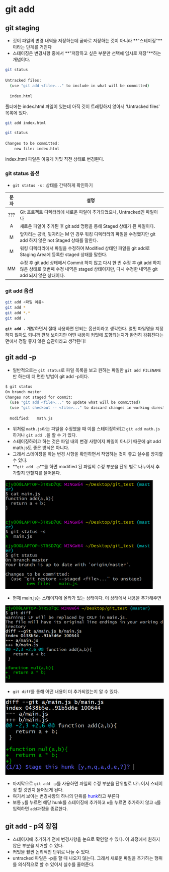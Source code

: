# git add

## git staging

- 깃이 파일의 변경 내역을 저장하는데 곧바로 저장하는 것이 아니라 **"스테이징"**이라는 단계를 거친다
- 스테이징은 변경사항 중에서 **"저장하고 싶은 부분만 선택해 임시로 저장"**하는 개념이다.

```bash
git status

Untracked files:
  (use "git add <file>..." to include in what will be committed)
  
  index.html
```

폴더에는 index.html 파일이 있는데 아직 깃이 트래킹하지 않아서 'Untracked files' 목록에 있다.

```bash
git add index.html
```

```bash
git status

Changes to be committed:
	new file: index.html
```

index.html 파일은 이렇게 커밋 직전 상태로 변경된다.



### git status 옵션

- `git status -s` : 상태를 간략하게 확인하기

| 문자 | 설명                                                         |
| :--: | ------------------------------------------------------------ |
| ???  | Git 프로젝트 디렉터리에 새로운 파일이 추가되었으나, Untracked인 파일이다 |
|  A   | 새로운 파일이 추가된 후 git add 명령을 통해 Staged 상태가 된 파일이다. |
|  M   | 앞자리는 공백, 뒷자리는 M 인 경우 워킹 디렉터리의 파일을 수정했지만 git add 하지 않은 not Staged 상태를 말한다. |
|  M   | 워킹 디렉터리에서 파일을 수정하여 Modified 상태인 파일을 git add로 Staging Area에 등록한 staged 상태를 말한다. |
|  MM  | 수정 후 git add 상태에서 Commit 하지 않고 다시 한 번 수정 후 git add 하지 않은 상태로 첫번째 수정 내역은 staged 상태이지만, 다시 수정한 내역은 git add 되지 않은 상태이다. |



### git add 옵션

```bash
git add <파일 이름>
git add *
git add *.*
git add .
```

**`git add .`** 개발하면서 절대 사용하면 안되는 옵션이라고 생각한다. 얼핏 파일명을 지정하지 않아도 되니까 편해 보이지만 어떤 내용이 커밋에 포함되는지가 완전히 감춰진다는 면에서 정말 좋지 않은 습관이라고 생각된다!



 ## git add -p

- 일반적으로는 `git status`로 파일 목록을 보고 원하는 파일만 `git add FILENAME`만 하는데 더 편한 방법이 git add -p이다.

```bash
$ git status
On branch master
Changes not staged for commit:
  (use "git add <file>..." to update what will be committed)
  (use "git checkout -- <file>..." to discard changes in working directory)

  modified:   math.js
```

- 위처럼 `math.js`라는 파일을 수정했을 때 이를 스테이징하려고 `git add math.js`하거나 `git add .`을 할 수 가 있다.
- 스테이징하려고 하는 것은 파일 내의 변경 사항이지 파일이 아니기 때문에 git add math.js도 좋은 방식은 아니다.
- 그래서 스테이징을 하는 변경 사항을 확인하면서 작업하는 것이 좋고 실수를 방지할 수 있다.
- **`git add -p`**를 하면 modified 된 파일의 수정 부분을 단위 별로 나누어서 추가할지 안할지를 물어본다.

<img src="https://github.com/cjy0019/TIL/blob/master/images/gitadd.PNG?raw=true" alt="gitadd.PNG" style="zoom:50%;" />

- 현재 main.js는 스테이지에 올라가 있는 상태이다. 이 상태에서 내용을 추가해주면

<img src="https://github.com/cjy0019/TIL/blob/master/images/gitdiff.PNG?raw=true" alt="gitdiff.PNG" style="zoom:67%;" />

- `git diff`를 통해 어떤 내용이 더 추가되었는지 알 수 있다. 

![gitaddp.PNG](https://github.com/cjy0019/TIL/blob/master/images/gitaddp.PNG?raw=true)

- 마지막으로 `git add -p`를 사용하면 파일의 수정 부분을 단위별로 나누어서 스테이징 할 것인지 물어보게 된다.
- 여기서 보이는 변경사항의 하나의 단위를 <span style=color:blue>hunk</span>라고 부른다
- 보통 `y`를 누르면 해당 hunk를 스테이징에 추가하고 `n`을 누르면 추가하지 않고 `q`를 입력하면 `add`과정을 종료한다.

## git add - p의 장점

- 스테이지에 추가하기 전에 변경사항을 눈으로 확인할 수 있다. 이 과정에서 원하지 않은 부분을 제거할 수 있다.
- 커밋을 훨씬 논리적인 단위로 나눌 수 있다.
- untracked 파일은 -p를 할 때 나오지 않는다. 그래서 새로운 파일을 추가하는 행위를 의식적으로 할 수 있어서 실수를 줄여준다.